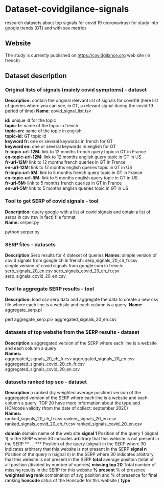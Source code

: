 # Dataset-covidgilance-signals
research datasets about top signals for covid 19 (coronavirus) for study into  google trends (GT) and with seo metrics

## Website

The study is currently published on https://covidgilance.org web site (in french)

## Dataset description

### Original lists of signals (mainly covid symptoms) - dataset

**Description:** contain the original relevant list of signals for covid19 (here list of queries where you can see, in GT, a relevant signal during the covid 19 period of time)
**Name:** covid_signal_list.tsv  
    
**id:** unique id for the topic  
**topic-fr:** name of the topic in french  
**topic-en:** name of the topic in english  
**topic-id:** GT topic id  
**keyword fr:** one or several keywords in french for GT  
**keyword en:** one or several keywords in english for GT  
**fr-topic-url-12M:** link to 12 months french query topic in GT in France  
**en-topic-url-12M:** link to 12 months english query topic in GT in US  
**fr-url-12M:** link to 12 months french queries in GT in France  
**en-url-12M:** link to 12 months english queries topic in GT in US  
**fr-topic-url-5M:** link to 5 months french query topic in GT in France  
**en-topic-url-5M:** link to 5 months english query topic in GT in US  
**fr-url-5M:** link to 5 months french queries in GT in France   
**en-url-5M:** link to 5 months english queries topic in GT in US   

### Tool to get SERP of covid signals - tool 

**Description:** query google with a list of covid signals and obtain a list of serps in csv (tsv in fact) file format  
**Name:** serper.py  

python serper.py

### SERP files - datasets


**Description** Serp results for 4 dateset of queries
**Names:**
simple version of covid signals from google.ch in french: serp_signals_20_ch_fr.csv  
simple version of covid signals from google.com in french: serp_signals_20_en.csv
serp_signals_covid_20_ch_fr.csv
serp_signals_covid_20_en.csv


### Tool to aggregate SERP results - tool

**Description:** load csv serp data and aggregate the data to create a new csv file where each line is a website and each column is a query.
**Name:**   aggregate_serp.pl

perl aggregate_serp.pl> aggregated_signals_20_en.csv


### datasets of top website from the SERP results - dataset

**Description** a aggregated version of the SERP where each line is a website and each column a query  
**Names:**  
aggregated_signals_20_ch_fr.csv
aggregated_signals_20_en.csv
aggregated_signals_covid_20_ch_fr.csv
aggregated_signals_covid_20_en.csv

### datasets ranked top seo - dataset

**Description** a ranked (by weighted average position) version of the aggregated version of the SERP where each line is a website and each column a query.
TOP 20 have more information about the type and HONcode validity (from the date of collect: september 2020)  
**Names:**  
ranked_signals_20_ch_fr.csv
ranked_signals_20_en.csv
ranked_signals_covid_20_ch_fr.csv
ranked_signals_covid_20_en.csv

**domain** domain name of the web site 
**signal 1** Position of the query 1 (signal 1) in the SERP where 30 indicates arbitrary that this website is not present in the SERP 
** ... *** Position of the query (signal) in the SERP where 30 indicates arbitrary that this website is not present in the SERP
**signal n** Position of the query n (signal n) in the SERP where 30 indicates arbitrary that this website is not present in the SERP
**total**	average position (total of all position /divided by number of queries) 
**missing	top 20** Total number of missing results in the SERP for this website 
**% present** % of presence 
**weighted avg rank** combination of avg position and % of presence for final ranking
**honcode** satus of the Honcode for this website (
**type**






